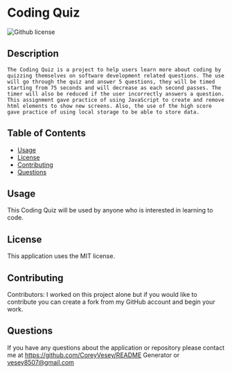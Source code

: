  # Coding Quiz
          
  ![Github license]()

  ## Description
    The Coding Quiz is a project to help users learn more about coding by quizzing themselves on software development related questions. The use will go through the quiz and answer 5 questions, they will be timed starting from 75 seconds and will decrease as each second passes. The timer will also be reduced if the user incorrectly answers a question. This assignment gave practice of using JavaScript to create and remove html elements to show new screens. Also, the use of the high score gave practice of using local storage to be able to store data.

## Table of Contents
  * [Usage](#usage)
  * [License](#license)
  * [Contributing](#contributing)
  * [Questions](#questions)
          
## Usage
  This Coding Quiz will be used by anyone who is interested in learning to code.

## License
  This application uses the MIT license.

## Contributing
  Contributors: 
  I worked on this project alone but if you would like to contribute you can create a fork from my GitHub account and begin your work.

## Questions
  If you have any questions about the application or repository please contact me at 
  https://github.com/CoreyVesey/README Generator or
  vesey8507@gmail.com
